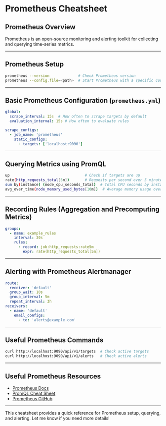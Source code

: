 # Prometheus Cheatsheet

## **Prometheus Overview**
Prometheus is an open-source monitoring and alerting toolkit for collecting and querying time-series metrics.

---

## **Prometheus Setup**
```sh
prometheus --version             # Check Prometheus version
prometheus --config.file=<path>  # Start Prometheus with a specific config file
```

---

## **Basic Prometheus Configuration (`prometheus.yml`)**
```yaml
global:
  scrape_interval: 15s  # How often to scrape targets by default
  evaluation_interval: 15s # How often to evaluate rules

scrape_configs:
  - job_name: 'prometheus'
    static_configs:
      - targets: ['localhost:9090']
```

---

## **Querying Metrics using PromQL**
```sh
up                                  # Check if targets are up
rate(http_requests_total[5m])       # Requests per second over 5 minutes
sum by(instance) (node_cpu_seconds_total)  # Total CPU seconds by instance
avg_over_time(node_memory_used_bytes[10m])  # Average memory usage over 10 minutes
```

---

## **Recording Rules (Aggregation and Precomputing Metrics)**
```yaml
groups:
  - name: example_rules
    interval: 30s
    rules:
      - record: job:http_requests:rate5m
        expr: rate(http_requests_total[5m])
```

---

## **Alerting with Prometheus Alertmanager**
```yaml
route:
  receiver: 'default'
  group_wait: 10s
  group_interval: 5m
  repeat_interval: 3h
receivers:
  - name: 'default'
    email_configs:
      - to: 'alerts@example.com'
```

---

## **Useful Prometheus Commands**
```sh
curl http://localhost:9090/api/v1/targets  # Check active targets
curl http://localhost:9090/api/v1/alerts   # Check active alerts
```

---

## **Useful Prometheus Resources**
- [Prometheus Docs](https://prometheus.io/docs/)
- [PromQL Cheat Sheet](https://promlabs.com/promql-cheat-sheet/)
- [Prometheus GitHub](https://github.com/prometheus/prometheus)

---

This cheatsheet provides a quick reference for Prometheus setup, querying, and alerting. Let me know if you need more details!

